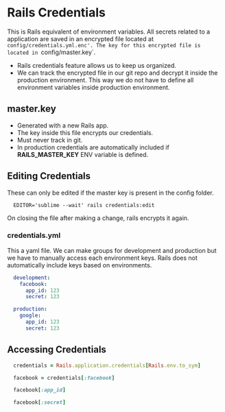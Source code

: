 
# Rails Credentials

This is Rails equivalent of environment variables. All secrets related to a application are saved in an encrypted file located at `config/credentials.yml.enc'. The key for this encrypted file is located in `config/master.key`.

- Rails credentials feature allows us to keep us organized.
- We can track the encrypted file in our git repo and decrypt it inside the production environment. This way we do not have to define all environment variables inside production environment.


## master.key

- Generated with a new Rails app.
- The key inside this file encrypts our credentials.
- Must never track in git.
- In production credentials are automatically included if **RAILS\_MASTER\_KEY** ENV variable is defined.

## Editing Credentials

These can only be edited if the master key is present in the config folder.

```shell
  EDITOR='sublime --wait' rails credentials:edit
```

On closing the file after making a change, rails encrypts it again.

### credentials.yml

This a yaml file. We can make groups for development and production but we have to manually access each environment keys. Rails does not automatically include keys based on environments.

```yaml
  development:
    facebook:
      app_id: 123
      secret: 123

  production:
    google:
      app_id: 123
      secret: 123
```


## Accessing Credentials

```ruby
  credentials = Rails.application.credentials[Rails.env.to_sym]

  facebook = credentials[:facebook]

  facebook[:app_id]

  facebook[:secret]
```
